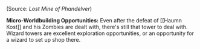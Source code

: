 
(Source: *Lost Mine of Phandelver*)

**Micro-Worldbuilding Opportunities:** Even after the defeat of [[Haumn Kost]] and his Zombies are dealt with, there's still that tower to deal with. Wizard towers are excellent exploration opportunities, or an opportunity for a wizard to set up shop there.
